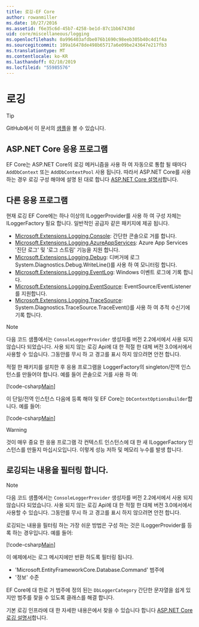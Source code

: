 ```yaml
---
title: 로깅-EF Core
author: rowanmiller
ms.date: 10/27/2016
ms.assetid: f6e35c6d-45b7-4258-be1d-87c1bb67438d
uid: core/miscellaneous/logging
ms.openlocfilehash: 0a996403afdbe076b1690c98eeb305b40c4d1f4a
ms.sourcegitcommit: 109a16478de498b65717a6e09be243647e217fb3
ms.translationtype: MT
ms.contentlocale: ko-KR
ms.lasthandoff: 02/10/2019
ms.locfileid: "55985576"
---
```

# <a name="logging"></a>로깅

> [!TIP]  
> GitHub에서 이 문서의 [샘플](https://github.com/aspnet/EntityFramework.Docs/tree/master/samples/core/Miscellaneous/Logging)을 볼 수 있습니다.

## <a name="aspnet-core-applications"></a>ASP.NET Core 응용 프로그램

EF Core는 ASP.NET Core의 로깅 메커니즘을 사용 하 여 자동으로 통합 될 때마다 `AddDbContext` 또는 `AddDbContextPool` 사용 됩니다. 따라서 ASP.NET Core를 사용 하는 경우 로깅 구성 해야에 설명 된 대로 합니다 [ASP.NET Core 설명서](https://docs.microsoft.com/aspnet/core/fundamentals/logging?tabs=aspnetcore2x)합니다.

## <a name="other-applications"></a>다른 응용 프로그램

현재 로깅 EF Core에는 하나 이상의 ILoggerProvider를 사용 하 여 구성 자체는 ILoggerFactory 필요 합니다. 일반적인 공급자 같은 패키지에 제공 됩니다.

* [Microsoft.Extensions.Logging.Console](https://www.nuget.org/packages/Microsoft.Extensions.Logging.Console/): 간단한 콘솔으로 거를 합니다.
* [Microsoft.Extensions.Logging.AzureAppServices](https://www.nuget.org/packages/Microsoft.Extensions.Logging.AzureAppServices/): Azure App Services '진단 로그' 및 '로그 스트림' 기능을 지원 합니다.
* [Microsoft.Extensions.Logging.Debug](https://www.nuget.org/packages/Microsoft.Extensions.Logging.Debug/): 디버거에 로그 System.Diagnostics.Debug.WriteLine()를 사용 하 여 모니터링 합니다.
* [Microsoft.Extensions.Logging.EventLog](https://www.nuget.org/packages/Microsoft.Extensions.Logging.EventLog/): Windows 이벤트 로그에 기록 합니다.
* [Microsoft.Extensions.Logging.EventSource](https://www.nuget.org/packages/Microsoft.Extensions.Logging.EventSource/): EventSource/EventListener를 지원합니다.
* [Microsoft.Extensions.Logging.TraceSource](https://www.nuget.org/packages/Microsoft.Extensions.Logging.TraceSource/): System.Diagnostics.TraceSource.TraceEvent()를 사용 하 여 추적 수신기에 기록 합니다.

> [!NOTE]
> 다음 코드 샘플에서는 `ConsoleLoggerProvider` 생성자를 버전 2.2에서에서 사용 되지 않습니다 되었습니다. 사용 되지 않는 로깅 Api에 대 한 적절 한 대체 버전 3.0에서에서 사용할 수 있습니다. 그동안를 무시 하 고 경고를 표시 하지 않으려면 안전 합니다.

적절 한 패키지를 설치한 후 응용 프로그램을 LoggerFactory의 singleton/전역 인스턴스를 만들어야 합니다. 예를 들어 콘솔으로 거를 사용 하 여:

[!code-csharp[Main](../../../samples/core/Miscellaneous/Logging/Logging/BloggingContext.cs#DefineLoggerFactory)]

이 단일/전역 인스턴스 다음에 등록 해야 및 EF Core는 `DbContextOptionsBuilder`합니다. 예를 들어:

[!code-csharp[Main](../../../samples/core/Miscellaneous/Logging/Logging/BloggingContext.cs#RegisterLoggerFactory)]

> [!WARNING]
> 것이 매우 중요 한 응용 프로그램 각 컨텍스트 인스턴스에 대 한 새 ILoggerFactory 인스턴스를 만들지 마십시오입니다. 이렇게 성능 저하 및 메모리 누수를 발생 합니다.

## <a name="filtering-what-is-logged"></a>로깅되는 내용을 필터링 합니다.

> [!NOTE]
> 다음 코드 샘플에서는 `ConsoleLoggerProvider` 생성자를 버전 2.2에서에서 사용 되지 않습니다 되었습니다. 사용 되지 않는 로깅 Api에 대 한 적절 한 대체 버전 3.0에서에서 사용할 수 있습니다. 그동안를 무시 하 고 경고를 표시 하지 않으려면 안전 합니다.

로깅되는 내용을 필터링 하는 가장 쉬운 방법은 구성 하는 것은 ILoggerProvider를 등록 하는 경우입니다. 예를 들어:

[!code-csharp[Main](../../../samples/core/Miscellaneous/Logging/Logging/BloggingContextWithFiltering.cs#DefineLoggerFactory)]

이 예제에서는 로그 메시지에만 반환 하도록 필터링 됩니다.
 * 'Microsoft.EntityFrameworkCore.Database.Command' 범주에
 * '정보' 수준

EF Core에 대 한로 거 범주에 정의 된는 `DbLoggerCategory` 간단한 문자열을 쉽게 있지만 범주를 찾을 수 있도록 클래스를 해결 합니다.

기본 로깅 인프라에 대 한 자세한 내용은에서 찾을 수 있습니다 합니다 [ASP.NET Core 로깅 설명서](https://docs.microsoft.com/aspnet/core/fundamentals/logging?tabs=aspnetcore2x)합니다.
